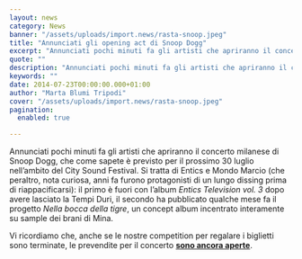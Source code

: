```yaml
---
layout: news
category: News
banner: "/assets/uploads/import.news/rasta-snoop.jpeg"
title: "Annunciati gli opening act di Snoop Dogg"
excerpt: "Annunciati pochi minuti fa gli artisti che apriranno il concerto milanese di Snoop Dogg, che come sapete è previsto per il prossimo 30 luglio nell’ambito del City Sound Festival. Si tratta di Entics e Mondo Marcio (che peraltro, nota curiosa, anni fa furono protagonisti di un lungo dissing prima di riappacificarsi): il primo è fuori [&hellip"
quote: ""
description: "Annunciati pochi minuti fa gli artisti che apriranno il concerto milanese di Snoop Dogg, che come sapete è previsto per il prossimo 30 luglio nell’ambito del City Sound Festival. Si tratta di Entics e Mondo Marcio (che peraltro, nota curiosa, anni fa furono protagonisti di un lungo dissing prima di riappacificarsi): il primo è fuori [&hellip"
keywords: ""
date: 2014-07-23T00:00:00.000+01:00
author: "Marta Blumi Tripodi"
cover: "/assets/uploads/import.news/rasta-snoop.jpeg"
pagination:
  enabled: true

---
```


[](https://hotmc.com/wp-content/uploads/2012/12/rasta-snoop.jpeg)

Annunciati pochi minuti fa gli artisti che apriranno il concerto milanese di Snoop Dogg, che come sapete è previsto per il prossimo 30 luglio nell’ambito del City Sound Festival. Si tratta di Entics e Mondo Marcio (che peraltro, nota curiosa, anni fa furono protagonisti di un lungo dissing prima di riappacificarsi): il primo è fuori con l’album _Entics Television vol. 3_ dopo avere lasciato la Tempi Duri, il secondo ha pubblicato qualche mese fa il progetto _Nella bocca della tigre_, un concept album incentrato interamente su sample dei brani di Mina.

Vi ricordiamo che, anche se le nostre competition per regalare i biglietti sono terminate, le prevendite per il concerto [**sono ancora aperte**](http://www.ticketone.it/tickets.html?affiliate=IGA&doc=erdetaila&fun=erdetail&erid=1164556&includeOnlybookable=true&gclid=Cj0KEQjwur2eBRDtvMS0gIuS-dYBEiQANBPMR6grNTqs2GQUzKLCQxOuh2gMrZ%5Fytwul5IrCJXEXwd8aAkWk8P8HAQ "http://www.ticketone.it/tickets.html?affiliate=IGA&doc=erdetaila&fun=erdetail&erid=1164556&includeOnlybookable=true&gclid=Cj0KEQjwur2eBRDtvMS0gIuS-dYBEiQANBPMR6grNTqs2GQUzKLCQxOuh2gMrZ_ytwul5IrCJXEXwd8aAkWk8P8HAQ").